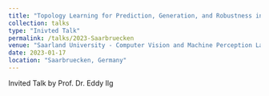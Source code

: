 ```yaml
---
title: "Topology Learning for Prediction, Generation, and Robustness in Neural Architecture Search"
collection: talks
type: "Inivted Talk"
permalink: /talks/2023-Saarbruecken
venue: "Saarland University - Computer Vision and Machine Perception Lab"
date: 2023-01-17
location: "Saarbruecken, Germany"
---
```


Invited Talk by Prof. Dr. Eddy Ilg
